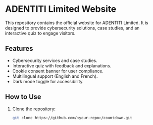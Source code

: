 # ADENTITI Limited Website

This repository contains the official website for ADENTITI Limited. It is designed to provide cybersecurity solutions, case studies, and an interactive quiz to engage visitors.

## Features
- Cybersecurity services and case studies.
- Interactive quiz with feedback and explanations.
- Cookie consent banner for user compliance.
- Multilingual support (English and French).
- Dark mode toggle for accessibility.

## How to Use
1. Clone the repository:
   ```bash
   git clone https://github.com/<your-repo>/countdown.git
